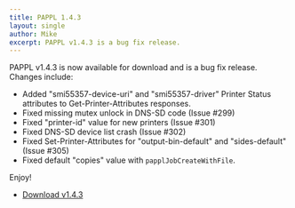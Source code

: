 ```yaml
---
title: PAPPL 1.4.3
layout: single
author: Mike
excerpt: PAPPL v1.4.3 is a bug fix release.
---
```


PAPPL v1.4.3 is now available for download and is a bug fix release.  Changes include:

- Added "smi55357-device-uri" and "smi55357-driver" Printer Status attributes
  to Get-Printer-Attributes responses.
- Fixed missing mutex unlock in DNS-SD code (Issue #299)
- Fixed "printer-id" value for new printers (Issue #301)
- Fixed DNS-SD device list crash (Issue #302)
- Fixed Set-Printer-Attributes for "output-bin-default" and "sides-default"
  (Issue #305) 
- Fixed default "copies" value with `papplJobCreateWithFile`.

Enjoy!

* <a href="https://github.com/michaelrsweet/pappl/releases/tag/v1.4.3" itemprop="sameAs" rel="nofollow noopener noreferrer"><i class="fas fa-fw fa-download" aria-hidden="true"></i>Download v1.4.3</a>

